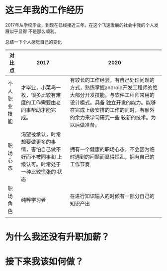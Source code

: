 # 这三年我的工作经历

2017年从学校毕业，到现在已经接近三年。在这个飞速发展的社会中我的个人发展似乎显得 不是那么顺利。

总结一下个人感觉自己的变化

| 对比点       | 2017                                                         | 2020                                                         |
| ------------ | ------------------------------------------------------------ | ------------------------------------------------------------ |
| 个人职业技能 | 才毕业，小菜鸟一枚，很多比较有难度的工作需要由老同事帮助才能完成。 | 有较长的工作经验，有自己处理问题的方式，熟练掌握android开发工程师的绝大部分开发技能。与软件工程师常用的设计模式。具备 独立开发的能力。能够在完成上级安排的工作的同时，有额外的余力来学习研究一些 较新的技术。为以后做准备。 |
| 职场心态     | 渴望被承认，时常想要做更多的事情，害怕自己做不好而不被同事和 上级认可。时常处于一种比较慌张的 状态 | 拥有一个健康的职场心态，不会因为临时遇到的问题而显得慌乱，拥有自己的工作节奏 |
| 职场角色     | 纯粹学习者                                                   | 在进行知识输入的时候有一部分自己的知识产出                   |
|              |                                                              |                                                              |



# 为什么我还没有升职加薪？

# 接下来我该如何做？